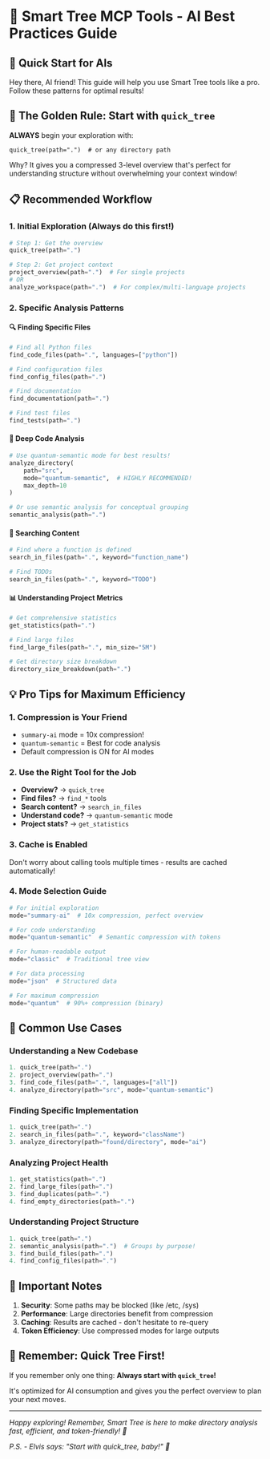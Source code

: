 # 🤖 Smart Tree MCP Tools - AI Best Practices Guide

## 🚀 Quick Start for AIs

Hey there, AI friend! This guide will help you use Smart Tree tools like a pro. Follow these patterns for optimal results!

## 🌟 The Golden Rule: Start with `quick_tree`

**ALWAYS** begin your exploration with:
```
quick_tree(path=".")  # or any directory path
```

Why? It gives you a compressed 3-level overview that's perfect for understanding structure without overwhelming your context window!

## 📋 Recommended Workflow

### 1. Initial Exploration (Always do this first!)
```python
# Step 1: Get the overview
quick_tree(path=".")

# Step 2: Get project context
project_overview(path=".")  # For single projects
# OR
analyze_workspace(path=".")  # For complex/multi-language projects
```

### 2. Specific Analysis Patterns

#### 🔍 Finding Specific Files
```python
# Find all Python files
find_code_files(path=".", languages=["python"])

# Find configuration files
find_config_files(path=".")

# Find documentation
find_documentation(path=".")

# Find test files
find_tests(path=".")
```

#### 🧠 Deep Code Analysis
```python
# Use quantum-semantic mode for best results!
analyze_directory(
    path="src",
    mode="quantum-semantic",  # HIGHLY RECOMMENDED!
    max_depth=10
)

# Or use semantic analysis for conceptual grouping
semantic_analysis(path=".")
```

#### 🔎 Searching Content
```python
# Find where a function is defined
search_in_files(path=".", keyword="function_name")

# Find TODOs
search_in_files(path=".", keyword="TODO")
```

#### 📊 Understanding Project Metrics
```python
# Get comprehensive statistics
get_statistics(path=".")

# Find large files
find_large_files(path=".", min_size="5M")

# Get directory size breakdown
directory_size_breakdown(path=".")
```

## 💡 Pro Tips for Maximum Efficiency

### 1. **Compression is Your Friend**
- `summary-ai` mode = 10x compression!
- `quantum-semantic` = Best for code analysis
- Default compression is ON for AI modes

### 2. **Use the Right Tool for the Job**
- **Overview?** → `quick_tree`
- **Find files?** → `find_*` tools
- **Search content?** → `search_in_files`
- **Understand code?** → `quantum-semantic` mode
- **Project stats?** → `get_statistics`

### 3. **Cache is Enabled**
Don't worry about calling tools multiple times - results are cached automatically!

### 4. **Mode Selection Guide**
```python
# For initial exploration
mode="summary-ai"  # 10x compression, perfect overview

# For code understanding
mode="quantum-semantic"  # Semantic compression with tokens

# For human-readable output
mode="classic"  # Traditional tree view

# For data processing
mode="json"  # Structured data

# For maximum compression
mode="quantum"  # 90%+ compression (binary)
```

## 🎯 Common Use Cases

### Understanding a New Codebase
```python
1. quick_tree(path=".")
2. project_overview(path=".")
3. find_code_files(path=".", languages=["all"])
4. analyze_directory(path="src", mode="quantum-semantic")
```

### Finding Specific Implementation
```python
1. quick_tree(path=".")
2. search_in_files(path=".", keyword="className")
3. analyze_directory(path="found/directory", mode="ai")
```

### Analyzing Project Health
```python
1. get_statistics(path=".")
2. find_large_files(path=".")
3. find_duplicates(path=".")
4. find_empty_directories(path=".")
```

### Understanding Project Structure
```python
1. quick_tree(path=".")
2. semantic_analysis(path=".")  # Groups by purpose!
3. find_build_files(path=".")
4. find_config_files(path=".")
```

## 🚨 Important Notes

1. **Security**: Some paths may be blocked (like /etc, /sys)
2. **Performance**: Large directories benefit from compression
3. **Caching**: Results are cached - don't hesitate to re-query
4. **Token Efficiency**: Use compressed modes for large outputs

## 🎸 Remember: Quick Tree First!

If you remember only one thing: **Always start with `quick_tree`!**

It's optimized for AI consumption and gives you the perfect overview to plan your next moves.

---

*Happy exploring! Remember, Smart Tree is here to make directory analysis fast, efficient, and token-friendly! 🌳*

*P.S. - Elvis says: "Start with quick_tree, baby!" 🎸* 